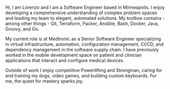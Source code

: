 Hi, I am Lorenzo and I am a Software Engineer based in Minneapolis. I enjoy developing a comprehensive understanding of complex problem spaces and leading my team to elegant, automated solutions. 
My toolbox contains - among other things - Git, Terraform, Packer, Ansible, Bash, Docker, Java, Groovy, and Go.

My current role is at Medtronic as a Senior Software Engineer specializing in virtual infrastructure, automation, configuration management, CI/CD, and dependency management in the software supply chain. I have previously worked in the mobile development space on patient and clinician applications that interact and configure medical devices.

Outside of work I enjoy competitive Powerlifting and Strongman, caring for and training my dogs, video games, and building custom keyboards. For me, the quest for mastery sparks joy.
